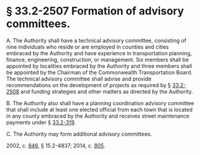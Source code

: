# § 33.2-2507 Formation of advisory committees.

<p>A. The Authority shall have a technical advisory committee, consisting of nine individuals who reside or are employed in counties and cities embraced by the Authority and have experience in transportation planning, finance, engineering, construction, or management. Six members shall be appointed by localities embraced by the Authority and three members shall be appointed by the Chairman of the Commonwealth Transportation Board. The technical advisory committee shall advise and provide recommendations on the development of projects as required by § <a href='http://law.lis.virginia.gov/vacode/33.2-2508/'>33.2-2508</a> and funding strategies and other matters as directed by the Authority.</p><p>B. The Authority also shall have a planning coordination advisory committee that shall include at least one elected official from each town that is located in any county embraced by the Authority and receives street maintenance payments under § <a href='http://law.lis.virginia.gov/vacode/33.2-319/'>33.2-319</a>.</p><p>C. The Authority may form additional advisory committees.</p><p>2002, c. <a href='http://lis.virginia.gov/cgi-bin/legp604.exe?021+ful+CHAP0846'>846</a>, § 15.2-4837; 2014, c. <a href='http://lis.virginia.gov/cgi-bin/legp604.exe?141+ful+CHAP0805'>805</a>.</p>